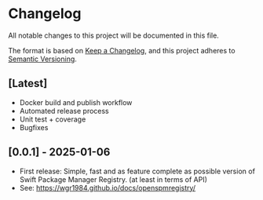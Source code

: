 # Changelog

All notable changes to this project will be documented in this file.

The format is based on [Keep a Changelog](https://keepachangelog.com/en/1.0.0/),
and this project adheres to [Semantic Versioning](https://semver.org/spec/v2.0.0.html).

## [Latest]
- Docker build and publish workflow
- Automated release process
- Unit test + coverage
- Bugfixes

## [0.0.1] - 2025-01-06
- First release: Simple, fast and as feature complete as possible version of Swift Package Manager Registry. (at least in terms of API)
- See: https://wgr1984.github.io/docs/openspmregistry/

